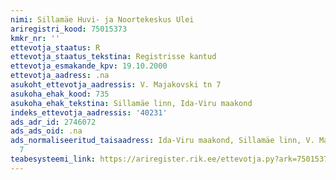 ```yaml
---
nimi: Sillamäe Huvi- ja Noortekeskus Ulei
ariregistri_kood: 75015373
kmkr_nr: ''
ettevotja_staatus: R
ettevotja_staatus_tekstina: Registrisse kantud
ettevotja_esmakande_kpv: 19.10.2000
ettevotja_aadress: .na
asukoht_ettevotja_aadressis: V. Majakovski tn 7
asukoha_ehak_kood: 735
asukoha_ehak_tekstina: Sillamäe linn, Ida-Viru maakond
indeks_ettevotja_aadressis: '40231'
ads_adr_id: 2746072
ads_ads_oid: .na
ads_normaliseeritud_taisaadress: Ida-Viru maakond, Sillamäe linn, V. Majakovski tn
  7
teabesysteemi_link: https://ariregister.rik.ee/ettevotja.py?ark=75015373&ref=rekvisiidid
---
```

